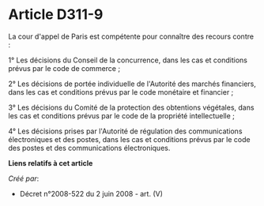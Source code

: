 # Article D311-9

La cour d'appel de Paris est compétente pour connaître des recours contre :

1° Les décisions du Conseil de la concurrence, dans les cas et conditions prévus par le code de commerce ;

2° Les décisions de portée individuelle de l'Autorité des marchés financiers, dans les cas et conditions prévus par le code
monétaire et financier ;

3° Les décisions du Comité de la protection des obtentions végétales, dans les cas et conditions prévus par le code de la
propriété intellectuelle ;

4° Les décisions prises par l'Autorité de régulation des communications électroniques et des postes, dans les cas et
conditions prévus par le code des postes et des communications électroniques.

**Liens relatifs à cet article**

_Créé par_:

  - Décret n°2008-522 du 2 juin 2008 - art. (V)
